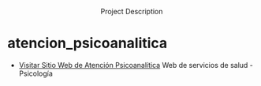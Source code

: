 <p align="center">Project Description</p>

# atencion_psicoanalitica

- [Visitar Sitio Web de Atención Psicoanalítica](https://joelrivadev.github.io/atencion_psicoanalitica/)
Web de servicios de salud - Psicología

